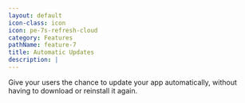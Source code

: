 ```yaml
---
layout: default
icon-class: icon
icon: pe-7s-refresh-cloud
category: Features
pathName: feature-7
title: Automatic Updates
description: |
---
```

  Give your users the chance to update your app automatically, without having to download or reinstall it again.
